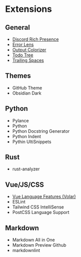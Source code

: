 # Extensions

## General

- [Discord Rich Presence](https://open-vsx.org/extension/LeonardSSH/vscord)
- [Error Lens](https://open-vsx.org/extension/usernamehw/errorlens)
- [Output Colorizer](https://open-vsx.org/extension/IBM/output-colorizer)
- [Todo Tree](https://open-vsx.org/extension/Gruntfuggly/todo-tree)
- [Trailing Spaces](https://open-vsx.org/extension/shardulm94/trailing-spaces)

## Themes

- GitHub Theme
- Obsidian Dark

## Python

- Pylance
- Python
- Python Docstring Generator
- Python Indent
- Pythin UltiSnippets

## Rust

- rust-analyzer

## Vue/JS/CSS

- [Vue Language Features (Volar)](https://open-vsx.org/extension/Vue/volar)
- ESLint
- Tailwind CSS IntelliSense
- PostCSS Language Support

## Markdown

- Markdown All in One
- Markdown Preview Github
- markdownlint
